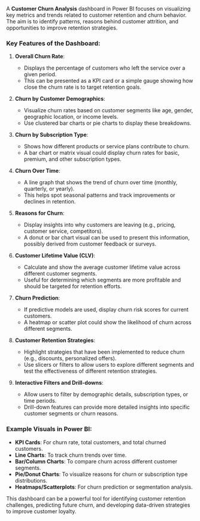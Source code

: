 A **Customer Churn Analysis** dashboard in Power BI focuses on visualizing key metrics and trends related to customer retention and churn behavior. The aim is to identify patterns, reasons behind customer attrition, and opportunities to improve retention strategies.

### Key Features of the Dashboard:

1. **Overall Churn Rate**:
   - Displays the percentage of customers who left the service over a given period.
   - This can be presented as a KPI card or a simple gauge showing how close the churn rate is to target retention goals.

2. **Churn by Customer Demographics**:
   - Visualize churn rates based on customer segments like age, gender, geographic location, or income levels.
   - Use clustered bar charts or pie charts to display these breakdowns.

3. **Churn by Subscription Type**:
   - Shows how different products or service plans contribute to churn.
   - A bar chart or matrix visual could display churn rates for basic, premium, and other subscription types.

4. **Churn Over Time**:
   - A line graph that shows the trend of churn over time (monthly, quarterly, or yearly).
   - This helps spot seasonal patterns and track improvements or declines in retention.

5. **Reasons for Churn**:
   - Display insights into why customers are leaving (e.g., pricing, customer service, competitors).
   - A donut or bar chart visual can be used to present this information, possibly derived from customer feedback or surveys.

6. **Customer Lifetime Value (CLV)**:
   - Calculate and show the average customer lifetime value across different customer segments.
   - Useful for determining which segments are more profitable and should be targeted for retention efforts.

7. **Churn Prediction**:
   - If predictive models are used, display churn risk scores for current customers.
   - A heatmap or scatter plot could show the likelihood of churn across different segments.

8. **Customer Retention Strategies**:
   - Highlight strategies that have been implemented to reduce churn (e.g., discounts, personalized offers).
   - Use slicers or filters to allow users to explore different segments and test the effectiveness of different retention strategies.

9. **Interactive Filters and Drill-downs**:
   - Allow users to filter by demographic details, subscription types, or time periods.
   - Drill-down features can provide more detailed insights into specific customer segments or churn reasons.

### Example Visuals in Power BI:
- **KPI Cards**: For churn rate, total customers, and total churned customers.
- **Line Charts**: To track churn trends over time.
- **Bar/Column Charts**: To compare churn across different customer segments.
- **Pie/Donut Charts**: To visualize reasons for churn or subscription type distributions.
- **Heatmaps/Scatterplots**: For churn prediction or segmentation analysis.

This dashboard can be a powerful tool for identifying customer retention challenges, predicting future churn, and developing data-driven strategies to improve customer loyalty.
